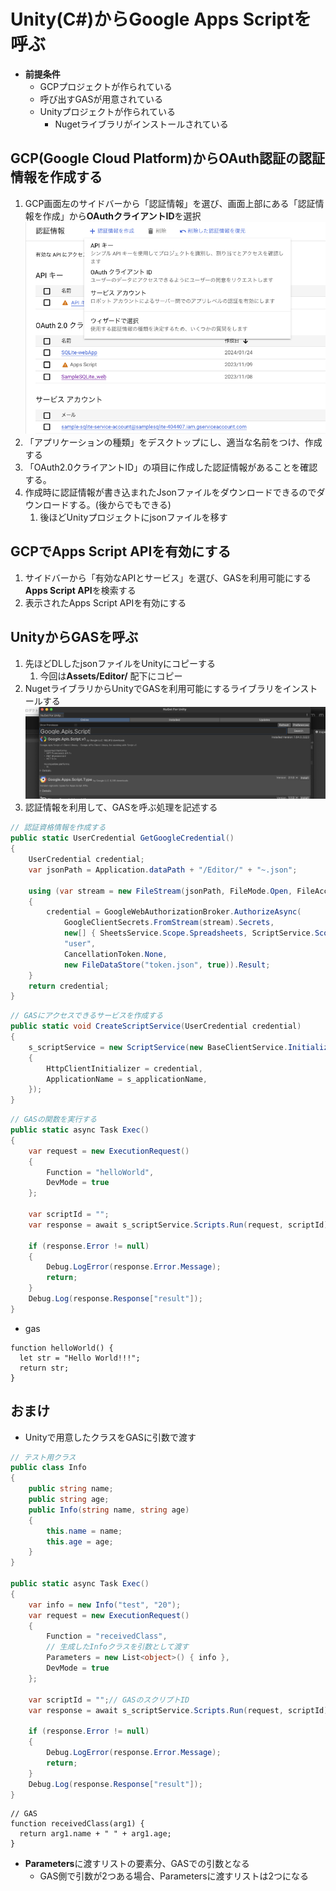 # Unity(C#)からGoogle Apps Scriptを呼ぶ
- **前提条件**
  - GCPプロジェクトが作られている
  - 呼び出すGASが用意されている
  - Unityプロジェクトが作られている
    - Nugetライブラリがインストールされている

## GCP(Google Cloud Platform)からOAuth認証の認証情報を作成する
1. GCP画面左のサイドバーから「認証情報」を選び、画面上部にある「認証情報を作成」から**OAuthクライアントID**を選択
    ![picture 0](images/e267a32504a22a536390968d3181666ae3e56aa56046ab40edeac95b3de9e0ad.png)  
2. 「アプリケーションの種類」をデスクトップにし、適当な名前をつけ、作成する
3. 「OAuth2.0クライアントID」の項目に作成した認証情報があることを確認する。
4. 作成時に認証情報が書き込まれたJsonファイルをダウンロードできるのでダウンロードする。(後からでもできる)
   1. 後ほどUnityプロジェクトにjsonファイルを移す

## GCPでApps Script APIを有効にする
1. サイドバーから「有効なAPIとサービス」を選び、GASを利用可能にする**Apps Script API**を検索する
2. 表示されたApps Script APIを有効にする

## UnityからGASを呼ぶ
1. 先ほどDLしたjsonファイルをUnityにコピーする
   1. 今回は**Assets/Editor/** 配下にコピー
2. NugetライブラリからUnityでGASを利用可能にするライブラリをインストールする
    ![picture 1](images/bdd64f109e799dc75ae44c37048b9469b7f44ec78156ce984a753ae58d637c28.png)  
3. 認証情報を利用して、GASを呼ぶ処理を記述する
```C#
// 認証資格情報を作成する
public static UserCredential GetGoogleCredential()
{
    UserCredential credential;
    var jsonPath = Application.dataPath + "/Editor/" + "~.json";

    using (var stream = new FileStream(jsonPath, FileMode.Open, FileAccess.Read))
    {
        credential = GoogleWebAuthorizationBroker.AuthorizeAsync(
            GoogleClientSecrets.FromStream(stream).Secrets,
            new[] { SheetsService.Scope.Spreadsheets, ScriptService.Scope.ScriptProjects, ScriptService.Scope.ScriptProjectsReadonly },
            "user",
            CancellationToken.None,
            new FileDataStore("token.json", true)).Result;
    }
    return credential;
}
```
```C#
// GASにアクセスできるサービスを作成する
public static void CreateScriptService(UserCredential credential)
{
    s_scriptService = new ScriptService(new BaseClientService.Initializer()
    {
        HttpClientInitializer = credential,
        ApplicationName = s_applicationName,
    });
}
```
```C#
// GASの関数を実行する
public static async Task Exec()
{
    var request = new ExecutionRequest()
    {
        Function = "helloWorld",
        DevMode = true
    };

    var scriptId = "";
    var response = await s_scriptService.Scripts.Run(request, scriptId).ExecuteAsync();

    if (response.Error != null)
    {
        Debug.LogError(response.Error.Message);
        return;
    }
    Debug.Log(response.Response["result"]);
}
```

- gas
```GAS
function helloWorld() {
  let str = "Hello World!!!";
  return str;
}
```

## おまけ
- Unityで用意したクラスをGASに引数で渡す
```C#
// テスト用クラス
public class Info
{
    public string name;
    public string age;
    public Info(string name, string age)
    {
        this.name = name;
        this.age = age;
    }
}

public static async Task Exec()
{
    var info = new Info("test", "20");
    var request = new ExecutionRequest()
    {
        Function = "receivedClass",
        // 生成したInfoクラスを引数として渡す
        Parameters = new List<object>() { info },
        DevMode = true
    };

    var scriptId = "";// GASのスクリプトID
    var response = await s_scriptService.Scripts.Run(request, scriptId).ExecuteAsync();

    if (response.Error != null)
    {
        Debug.LogError(response.Error.Message);
        return;
    }
    Debug.Log(response.Response["result"]);
}
```

```
// GAS
function receivedClass(arg1) {
  return arg1.name + " " + arg1.age;
}
```

- **Parameters**に渡すリストの要素分、GASでの引数となる
  - GAS側で引数が2つある場合、Parametersに渡すリストは2つになる